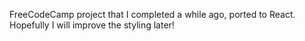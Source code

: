 FreeCodeCamp project that I completed a while ago, ported to React. Hopefully I will improve the styling later!
